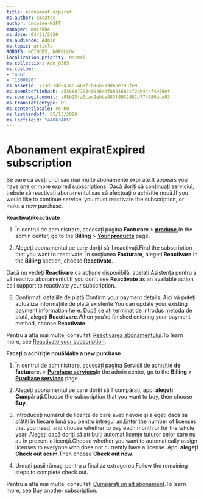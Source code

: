 ```yaml
---
title: Abonament expirat
ms.author: cmcatee
author: cmcatee-MSFT
manager: mnirkhe
ms.date: 04/21/2020
ms.audience: Admin
ms.topic: article
ROBOTS: NOINDEX, NOFOLLOW
localization_priority: Normal
ms.collection: Adm_O365
ms.custom:
- "456"
- "1500020"
ms.assetid: 713d37dd-a34c-469f-b96b-99d63e793fe9
ms.openlocfilehash: a55889770340946adf88916b2cf2ab44cf4959ef
ms.sourcegitcommit: a98b25fa3cac9ebba983f4932881d774880aca93
ms.translationtype: MT
ms.contentlocale: ro-RO
ms.lasthandoff: 05/13/2020
ms.locfileid: "44063485"
---
```

# <a name="expired-subscription"></a><span data-ttu-id="222a6-102">Abonament expirat</span><span class="sxs-lookup"><span data-stu-id="222a6-102">Expired subscription</span></span>

<span data-ttu-id="222a6-103">Se pare că aveți unul sau mai multe abonamente expirate.</span><span class="sxs-lookup"><span data-stu-id="222a6-103">It appears you have one or more expired subscriptions.</span></span> <span data-ttu-id="222a6-104">Dacă doriți să continuați serviciul, trebuie să reactivați abonamentul sau să efectuați o achiziție nouă.</span><span class="sxs-lookup"><span data-stu-id="222a6-104">If you would like to continue service, you must reactivate the subscription, or make a new purchase.</span></span>
  
<span data-ttu-id="222a6-105">**Reactivați**</span><span class="sxs-lookup"><span data-stu-id="222a6-105">**Reactivate**</span></span>
  
1. <span data-ttu-id="222a6-106">În centrul de administrare, accesați pagina **Facturare** \> **[produse.](https://go.microsoft.com/fwlink/p/?linkid=842054)**</span><span class="sxs-lookup"><span data-stu-id="222a6-106">In the admin center, go to the **Billing** \> **[Your products](https://go.microsoft.com/fwlink/p/?linkid=842054)** page.</span></span>

2. <span data-ttu-id="222a6-107">Alegeți abonamentul pe care doriți să-l reactivați.</span><span class="sxs-lookup"><span data-stu-id="222a6-107">Find the subscription that you want to reactivate.</span></span> <span data-ttu-id="222a6-108">În secțiunea **Facturare**, alegeți **Reactivare**.</span><span class="sxs-lookup"><span data-stu-id="222a6-108">In the **Billing** section, choose **Reactivate**.</span></span>

<span data-ttu-id="222a6-109">Dacă nu vedeți **Reactivare** ca acțiune disponibilă, apelați Asistența pentru a vă reactiva abonamentul.</span><span class="sxs-lookup"><span data-stu-id="222a6-109">If you don't see **Reactivate** as an available action, call support to reactivate your subscription.</span></span>

3. <span data-ttu-id="222a6-110">Confirmați detaliile de plată.</span><span class="sxs-lookup"><span data-stu-id="222a6-110">Confirm your payment details.</span></span> <span data-ttu-id="222a6-111">Aici vă puteți actualiza informațiile de plată existente.</span><span class="sxs-lookup"><span data-stu-id="222a6-111">You can update your existing payment information here.</span></span> <span data-ttu-id="222a6-112">După ce ați terminat de introdus metoda de plată, alegeți **Reactivare**.</span><span class="sxs-lookup"><span data-stu-id="222a6-112">When you're finished entering your payment method, choose **Reactivate**.</span></span>

<span data-ttu-id="222a6-113">Pentru a afla mai multe, consultați [Reactivarea abonamentului](https://docs.microsoft.com/office365/admin/subscriptions-and-billing/reactivate-your-subscription).</span><span class="sxs-lookup"><span data-stu-id="222a6-113">To learn more, see [Reactivate your subscription](https://docs.microsoft.com/office365/admin/subscriptions-and-billing/reactivate-your-subscription).</span></span>

<span data-ttu-id="222a6-114">**Faceți o achiziție nouă**</span><span class="sxs-lookup"><span data-stu-id="222a6-114">**Make a new purchase**</span></span>
  
1. <span data-ttu-id="222a6-115">În centrul de administrare, accesați pagina Servicii de achiziție **de facturare.** \> **[Purchase services](https://go.microsoft.com/fwlink/p/?linkid=868433)**</span><span class="sxs-lookup"><span data-stu-id="222a6-115">In the admin center, go to the **Billing** \> **[Purchase services](https://go.microsoft.com/fwlink/p/?linkid=868433)** page.</span></span>

2. <span data-ttu-id="222a6-116">Alegeți abonamentul pe care doriți să îl cumpărați, apoi **alegeți Cumpărați**.</span><span class="sxs-lookup"><span data-stu-id="222a6-116">Choose the subscription that you want to buy, then choose **Buy**.</span></span>

3. <span data-ttu-id="222a6-117">Introduceți numărul de licențe de care aveți nevoie și alegeți dacă să plătiți în fiecare lună sau pentru întregul an.</span><span class="sxs-lookup"><span data-stu-id="222a6-117">Enter the number of licenses that you need, and choose whether to pay each month or for the whole year.</span></span> <span data-ttu-id="222a6-118">Alegeți dacă doriți să atribuiți automat licențe tuturor celor care nu au în prezent o licență.</span><span class="sxs-lookup"><span data-stu-id="222a6-118">Choose whether you want to automatically assign licenses to everyone who does not currently have a license.</span></span> <span data-ttu-id="222a6-119">Apoi **alegeți Check out acum**.</span><span class="sxs-lookup"><span data-stu-id="222a6-119">Then choose **Check out now**.</span></span>

4. <span data-ttu-id="222a6-120">Urmați pașii rămași pentru a finaliza extragerea.</span><span class="sxs-lookup"><span data-stu-id="222a6-120">Follow the remaining steps to complete check out.</span></span>

<span data-ttu-id="222a6-121">Pentru a afla mai multe, consultați [Cumpărați un alt abonament](https://docs.microsoft.com/office365/admin/subscriptions-and-billing/buy-another-subscription).</span><span class="sxs-lookup"><span data-stu-id="222a6-121">To learn more, see [Buy another subscription](https://docs.microsoft.com/office365/admin/subscriptions-and-billing/buy-another-subscription).</span></span>